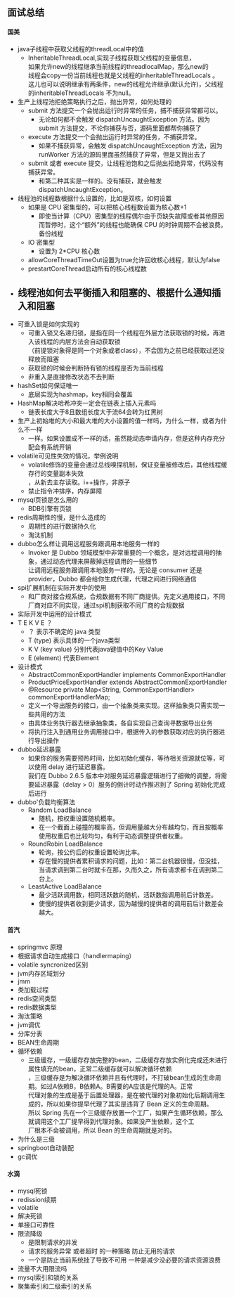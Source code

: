 ## 面试总结

#### 国美 
- java子线程中获取父线程的threadLocal中的值
  - InheritableThreadLocal,实现子线程获取父线程的变量信息，  
    如果允许new的线程继承当前线程的threadlocalMap，那么new的  
    线程会copy一份当前线程也就是父线程的inheritableThreadLocals 。  
    这儿也可以说明继承有两条件，new的线程允许继承(默认允许)，父线程的inheritableThreadLocals 不为null。
- 生产上线程池拒绝策略执行之后，抛出异常，如何处理的
  - submit 方法提交一个会抛出运行时异常的任务，捕不捕获异常都可以。
    - 无论如何都不会触发 dispatchUncaughtException 方法。因为 submit 方法提交，不论你捕获与否，源码里面都帮你捕获了
  - execute 方法提交一个会抛出运行时异常的任务，不捕获异常。
    - 如果不捕获异常，会触发 dispatchUncaughtException 方法，因为 runWorker 方法的源码里面虽然捕获了异常，但是又抛出去了
  - submit 或者 execute 提交，让线程池饱和之后抛出拒绝异常，代码没有捕获异常。
    - 和第二种其实是一样的。没有捕获，就会触发dispatchUncaughtException。
- 线程池的线程数根据什么设置的，比如是双核，如何设置
  - 如果是 CPU 密集型的，可以把核心线程数设置为核心数+1
    - 即使当计算（CPU）密集型的线程偶尔由于页缺失故障或者其他原因而暂停时，这个“额外”的线程也能确保 CPU 的时钟周期不会被浪费。  
    备份线程
  - IO 密集型
    - 设置为 2*CPU 核心数
  - allowCoreThreadTimeOut设置为true允许回收核心线程，默认为false
  - prestartCoreThread启动所有的核心线程数
- 线程池如何去平衡插入和阻塞的、根据什么通知插入和阻塞
  - 
- 可重入锁是如何实现的
  - 可重入锁又名递归锁，是指在同一个线程在外层方法获取锁的时候，再进入该线程的内层方法会自动获取锁  
  （前提锁对象得是同一个对象或者class），不会因为之前已经获取过还没释放而阻塞
  - 获取锁的时候会判断持有锁的线程是否为当前线程
  - 非重入是直接修改状态不去判断
- hashSet如何保证唯一
  - 底层实现为hashmap，key相同会覆盖
- HashMap解决哈希冲突一定会在链表上插入元素吗
  - 链表长度大于8且数组长度大于流64会转为红黑树
- 生产上初始堆的大小和最大堆的大小设置的值一样吗，为什么一样，或者为什么不一样
  - 一样。如果设置成不一样的话，虽然能动态申请内存，但是这种内存充分配会有系统开销
- volatile可见性失效的情况，举例说明
  - volatile修饰的变量会通过总线嗅探机制，保证变量被修改后，其他线程缓存行的变量副本失效  
  ，从新去主存读取。i++操作，非原子
  - 禁止指令冲排序，内存屏障
- mysql页锁是怎么用的
  - BDB引擎有页锁
- redis周期性的慢，是什么造成的
  - 周期性的进行数据持久化
  - 淘汰机制
- dubbo怎么样让调用远程服务跟调用本地服务一样的
  - Invoker 是 Dubbo 领域模型中非常重要的一个概念，是对远程调用的抽象，通过动态代理来屏蔽掉远程调用的一些细节  
    让调用远程服务跟调用本地服务一样的。无论是 consumer 还是 provider，Dubbo 都会给你生成代理，代理之间进行网络通信
- spi扩展机制在实际开发中的使用
  - 和厂商对接合规系统，合规数据有不同厂商提供。先定义通用接口，不同厂商对应不同实现，通过spi机制获取不同厂商的合规数据
- 实际开发中运用的设计模式
- T E K V E ？
  - ？ 表示不确定的 java 类型 
  - T (type) 表示具体的一个java类型 
  - K V (key value) 分别代表java键值中的Key Value 
  - E (element) 代表Element
- 设计模式
  - AbstractCommonExportHandler<T> implements CommonExportHandler
  - ProductPriceExportHandler extends AbstractCommonExportHandler<ProductPriceEo>
  - @Resource
    private Map<String, CommonExportHandler> commonExportHandlerMap;
  - 定义一个导出服务的接口，由一个抽象类来实现。这样抽象类只需实现一些共用的方法
  - 由具体业务执行器去继承抽象类，各自实现自己查询寻数据导出业务
  - 将执行注入到通用业务调用接口中，根据传入的参数获取对应的执行器进行导出操作
- dubbo延迟暴露
  - 如果你的服务需要预热时间，比如初始化缓存，等待相关资源就位等，可以使用 delay 进行延迟暴露。  
  我们在 Dubbo 2.6.5 版本中对服务延迟暴露逻辑进行了细微的调整，将需要延迟暴露（delay > 0）服务的倒计时动作推迟到了 Spring 初始化完成后进行
- dubbo'负载均衡算法
  - Random LoadBalance
    - 随机，按权重设置随机概率。
    - 在一个截面上碰撞的概率高，但调用量越大分布越均匀，而且按概率使用权重后也比较均匀，有利于动态调整提供者权重。
  - RoundRobin LoadBalance
    - 轮询，按公约后的权重设置轮询比率。
    - 存在慢的提供者累积请求的问题，比如：第二台机器很慢，但没挂，当请求调到第二台时就卡在那，久而久之，所有请求都卡在调到第二台上。
  - LeastActive LoadBalance
    - 最少活跃调用数，相同活跃数的随机，活跃数指调用前后计数差。
    - 使慢的提供者收到更少请求，因为越慢的提供者的调用前后计数差会越大。
#### 首汽
- springmvc 原理
- 根据请求自动生成接口（handlermaping）
- volatile syncronized区别
- jvm内存区域划分
- jmm
- 类加载过程
- redis空间类型
- redis数据类型
- 淘汰策略
- jvm调优
- 分库分表
- BEAN生命周期
- 循环依赖
  - 三级缓存，一级缓存存放完整的bean，二级缓存存放实例化完成还未进行属性填充的bean，正常二级缓存就可以解决循环依赖  
  ，三级缓存是为解决循环依赖并且有代理时，不打破bean生成的生命周期。如过A依赖B，B依赖A。B需要的A应该是代理的A。正常  
  代理对象的生成是基于后置处理器，是在被代理的对象初始化后期调用生成的，所以如果你提早代理了其实是违背了 Bean 定义的生命周期。  
    所以 Spring 先在一个三级缓存放置一个工厂，如果产生循环依赖，那么就调用这个工厂提早得到代理对象。如果没产生依赖，这个工  
  厂根本不会被调用，所以 Bean 的生命周期就是对的。
- 为什么是三级 
- springboot自动装配
- gc调优
#### 水滴
- mysql死锁
- redission续期
- volatile
- 解决死锁
- 单接口可靠性
- 限流降级
  - 是限制请求的并发
  - 请求的服务异常 或者超时 的一种策略 防止无用的请求
  - 一个是防止当前系统挂了导致不可用 一种是减少没必要的请求资源浪费
- 流量不大用限流吗
- mysql索引和锁的关系
- 聚集索引和二级索引的关系
